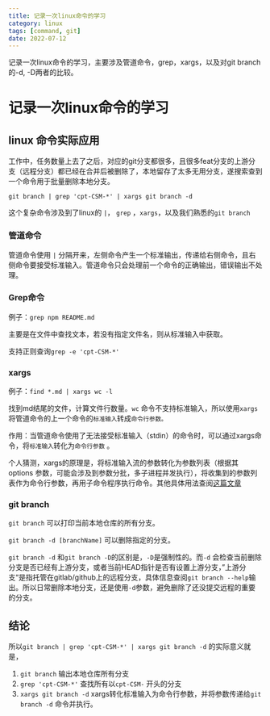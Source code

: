 ```yaml
---
title: 记录一次linux命令的学习
category: linux
tags: [command, git]
date: 2022-07-12
---
```


记录一次linux命令的学习，主要涉及管道命令，grep，xargs，以及对git branch的-d, -D两者的比较。
<!-- more -->


# 记录一次linux命令的学习

## linux 命令实际应用

工作中，任务数量上去了之后，对应的git分支都很多，且很多feat分支的上游分支（远程分支）都已经在合并后被删除了，本地留存了太多无用分支，遂搜索查到一个命令用于批量删除本地分支。

`git branch | grep 'cpt-CSM-*' | xargs git branch -d`

这个复杂命令涉及到了linux的 `|`， `grep` ，`xargs`，以及我们熟悉的`git branch`

### 管道命令

管道命令使用 `|` 分隔开来，左侧命令产生一个标准输出，传递给右侧命令，且右侧命令要接受标准输入。管道命令只会处理前一个命令的正确输出，错误输出不处理。

### Grep命令

例子：`grep npm README.md` 

主要是在文件中查找文本，若没有指定文件名，则从标准输入中获取。

支持正则查询`grep -e 'cpt-CSM-*'`

### xargs

例子：`find *.md | xargs wc -l`

找到md结尾的文件，计算文件行数量。`wc` 命令不支持标准输入，所以使用`xargs` 将管道命令的上一个命令的`标准输入`转成`命令行参数。`

作用：当管道命令使用了无法接受标准输入（stdin）的命令时，可以通过xargs命令，将`标准输入`转化为`命令行参数` 。

个人猜测，xargs的原理是，将标准输入流的参数转化为参数列表（根据其options 参数，可能会涉及到参数分批，多子进程并发执行），将收集到的参数列表作为命令行参数，再用子命令程序执行命令。其他具体用法查阅[这篇文章](https://www.ruanyifeng.com/blog/2019/08/xargs-tutorial.html)

### git branch

`git branch` 可以打印当前本地仓库的所有分支。

`git branch -d [branchName]` 可以删除指定的分支。

`git branch -d` 和`git branch -D`的区别是，`-D`是强制性的。而`-d` 会检查当前删除分支是否已经有上游分支，或者当前HEAD指针是否有设置上游分支，”上游分支“是指托管在gitlab/github上的远程分支，具体信息查阅`git branch --help`输出。所以日常删除本地分支，还是使用`-d`参数，避免删除了还没提交远程的重要的分支。

## 结论

所以`git branch | grep 'cpt-CSM-*' | xargs git branch -d` 的实际意义就是，

1. `git branch` 输出本地仓库所有分支
2. `grep 'cpt-CSM-*'` 查找所有以`cpt-CSM-` 开头的分支
3. `xargs git branch -d` xargs转化标准输入为命令行参数，并将参数传递给`git branch -d` 命令并执行。